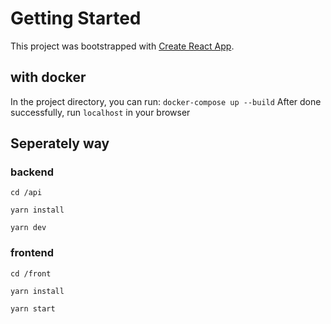 # Getting Started

This project was bootstrapped with [Create React App](https://github.com/facebook/create-react-app).

## with docker

In the project directory, you can run: `docker-compose up --build`
After done successfully, run `localhost` in your browser

## Seperately way

### backend
`cd /api`

`yarn install`

`yarn dev`

### frontend
`cd /front`

`yarn install`

`yarn start`

